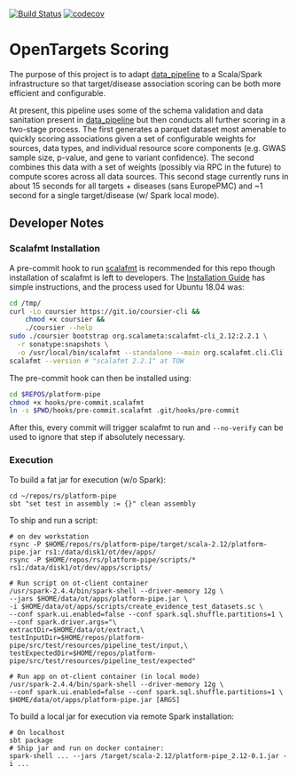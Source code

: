 [![Build Status](https://travis-ci.org/related-sciences/platform-pipe.svg?branch=master)](https://travis-ci.org/related-sciences/platform-pipe)
[![codecov](https://codecov.io/gh/related-sciences/platform-pipe/branch/master/graph/badge.svg)](https://codecov.io/gh/related-sciences/platform-pipe)

# OpenTargets Scoring

The purpose of this project is to adapt [data_pipeline](https://github.com/opentargets/data_pipeline) to a Scala/Spark
infrastructure so that target/disease association scoring can be both more efficient and configurable.

At present, this pipeline uses some of the schema validation and data sanitation present in [data_pipeline]([data_pipeline](https://github.com/opentargets/data_pipeline))
but then conducts all further scoring in a two-stage process.  The first generates a parquet dataset most amenable to
quickly scoring associations given a set of configurable weights for sources, data types, and individual resource 
score components (e.g. GWAS sample size, p-value, and gene to variant confidence).  The second combines this data
with a set of weights (possibly via RPC in the future) to compute scores across all data sources.  This second stage 
currently runs in about 15 seconds for all targets + diseases (sans EuropePMC) and ~1 second for a single
target/disease (w/ Spark local mode).


## Developer Notes

### Scalafmt Installation

A pre-commit hook to run [scalafmt](https://scalameta.org/scalafmt/) is recommended for 
this repo though installation of scalafmt is left to developers. The [Installation Guide](https://scalameta.org/scalafmt/docs/installation.html)
has simple instructions, and the process used for Ubuntu 18.04 was:

```bash
cd /tmp/  
curl -Lo coursier https://git.io/coursier-cli &&
    chmod +x coursier &&
    ./coursier --help
sudo ./coursier bootstrap org.scalameta:scalafmt-cli_2.12:2.2.1 \
  -r sonatype:snapshots \
  -o /usr/local/bin/scalafmt --standalone --main org.scalafmt.cli.Cli
scalafmt --version # "scalafmt 2.2.1" at TOW
```

The pre-commit hook can then be installed using:

```bash
cd $REPOS/platform-pipe
chmod +x hooks/pre-commit.scalafmt 
ln -s $PWD/hooks/pre-commit.scalafmt .git/hooks/pre-commit
```

After this, every commit will trigger scalafmt to run and ```--no-verify``` can be 
used to ignore that step if absolutely necessary.

### Execution

To build a fat jar for execution (w/o Spark):

```
cd ~/repos/rs/platform-pipe
sbt "set test in assembly := {}" clean assembly
```

To ship and run a script:

```
# on dev workstation
rsync -P $HOME/repos/rs/platform-pipe/target/scala-2.12/platform-pipe.jar rs1:/data/disk1/ot/dev/apps/
rsync -P $HOME/repos/rs/platform-pipe/scripts/* rs1:/data/disk1/ot/dev/apps/scripts/

# Run script on ot-client container
/usr/spark-2.4.4/bin/spark-shell --driver-memory 12g \
--jars $HOME/data/ot/apps/platform-pipe.jar \
-i $HOME/data/ot/apps/scripts/create_evidence_test_datasets.sc \
--conf spark.ui.enabled=false --conf spark.sql.shuffle.partitions=1 \
--conf spark.driver.args="\
extractDir=$HOME/data/ot/extract,\
testInputDir=$HOME/repos/platform-pipe/src/test/resources/pipeline_test/input,\
testExpectedDir=$HOME/repos/platform-pipe/src/test/resources/pipeline_test/expected"

# Run app on ot-client container (in local mode)
/usr/spark-2.4.4/bin/spark-shell --driver-memory 12g \
--conf spark.ui.enabled=false --conf spark.sql.shuffle.partitions=1 \
$HOME/data/ot/apps/platform-pipe.jar [ARGS]
```


To build a local jar for execution via remote Spark installation:

```
# On localhost
sbt package 
# Ship jar and run on docker container:
spark-shell ... --jars /target/scala-2.12/platform-pipe_2.12-0.1.jar -i ... 
```
